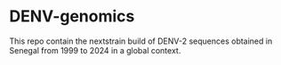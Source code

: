 # DENV-genomics
This repo contain the nextstrain build of DENV-2 sequences obtained in Senegal from 1999 to 2024 in a global context.
 
